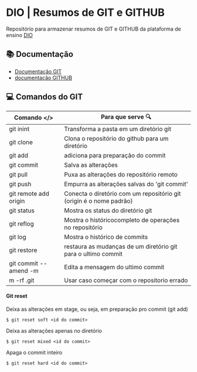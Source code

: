 
# DIO | Resumos de GIT e GITHUB

Repositório para armazenar resumos de GIT e GITHUB da plataforma de ensino [DIO](https://www.dio.me/)

## 📚 Documentação
- [Documentação GIT](https://git-scm.com/docs)
- [documentação GITHUB](https://docs.github.com/)

## 💻 Comandos do GIT

| Comando </>| Para que serve 🔍|
|---------|----------------|
|git inint|Transforma a pasta em um diretório git|
|git clone|Clona o repositório do github para um diretório|
|git add|adiciona para preparação do commit|
|git commit|Salva as alterações|
|git pull|Puxa as alterações do repositório remoto|
|git push|Empurra as alterações salvas do 'git commit'|
|git remote add origin <link>|Conecta o diretório com um repositório git (origin é o nome padrão)|
|git status|Mostra os status do diretório git|
|git reflog|Mostra o históricocompleto de operações no repositório|
|git log|Mostra o histórico de commits|
|git restore|restaura as mudanças de um diretório git para o ultimo commit|
|git commit --amend -m|Edita a mensagem do ultimo commit|
|m -rf .git|Usar caso começar com o repositorio errado|

#### Git reset
Deixa as alterações em stage, ou seja, em preparação pro commit (git add)
```
$ git reset soft <id do commit>
```
Deixa as alterações apenas no diretório
```
$ git reset mixed <id do commit>
```
Apaga o commit inteiro
```
$ git reset hard <id do commit>
```
